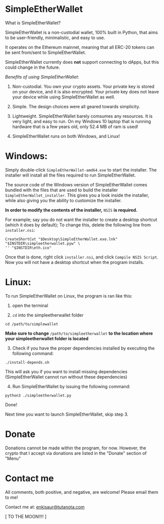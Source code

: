 # SimpleEtherWallet

What is SimpleEtherWallet?

SimpleEtherWallet is a non-custodial wallet, 100% built in Python, that aims to be user-friendly, minimalistic, and easy to use.

It operates on the Ethereum mainnet, meaning that all ERC-20 tokens can be sent from/sent to SimpleEtherWallet.

SimpleEtherWallet currently does **not** support connecting to dApps, but this could change in the future.

*Benefits of using SimpleEtherWallet*:
1. Non-custodial. You own your crypto assets. Your private key is stored on your device, and it is also encrypted. Your private key does not leave your device while using SimpleEtherWallet as well.

2. Simple. The design choices were all geared towards simplicity.

3. Lightweight. SimpleEtherWallet barely comsumes any resources. It is very light, and easy to run.
    On my Windows 10 laptop that is running hardware that is a few years old, only 52.4 MB of ram is used!

4. SimpleEtherWallet runs on both Windows, and Linux!

# Windows:

Simply double-click `SimpleEtherWallet-amd64.exe` to start the installer.
The installer will install all the files required to run SimpleEtherWallet.

The source code of the Windows version of SimpleEtherWallet comes bundled with the files that are used to build the installer `SimpleEtherWallet_installer`.
This gives you a look inside the installer, while also giving you the ability to customize the installer.

**In order to modify the contents of the installer,** `NSIS` **is required.**

For example; say you do not want the installer to create a desktop shortcut (which it does by default);
To change this, delete the following line from `installer.nsi`:

```
CreateShortCut "$Desktop\SimpleEtherWallet.exe.lnk" "$INSTDIR\simpleetherwallet.pyw" \
'' "$INSTDIR\eth.ico"
```

Once that is done, right click `installer.nsi`, and click `Compile NSIS Script`.
Now you will not have a desktop shortcut when the program installs.

# Linux:

To run SimpleEtherWallet on Linux, the program is ran like this:

1. open the terminal

2. `cd` into the simpleetherwallet folder

```
cd /path/to/simplewallet
```

**Make sure to change** `/path/to/simpleetherwallet` **to the location where your simpleetherwallet folder is located**

3. Check if you have the proper dependencies installed by executing the following command:

```
./install-depends.sh
```

This will ask you if you want to install missing dependencies (SimpleEtherWallet cannot run without these dependencies)

4. Run SimpleEtherWallet by issuing the following command:

```
python3 ./simpleetherwallet.py
```

Done!

Next time you want to launch SimpleEtherWallet, skip step 3.

# Donate

Donations cannot be made within the program, for now. However, the crypto that I accept via donations are listed in the "Donate" section of "Menu"

# Contact me

All comments, both positive, and negative, are welcome! Please email them to me!

Contact me at: <enkisaur@tutanota.com>

[ TO THE MOON!!!! ]


